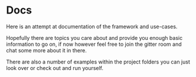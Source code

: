 # Docs

Here is an attempt at documentation of the framework and use-cases.

Hopefully there are topics you care about and provide you enough basic information to go on, if now however feel free to join the 
gitter room and chat some more about it in there.

There are also a number of examples within the project folders you can just look over or check out and run yourself.